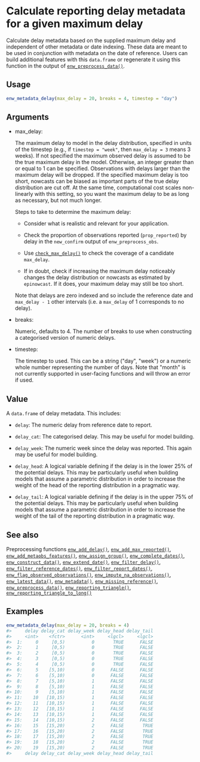 # Calculate reporting delay metadata for a given maximum delay

Calculate delay metadata based on the supplied maximum delay and
independent of other metadata or date indexing. These data are meant to
be used in conjunction with metadata on the date of reference. Users can
build additional features with this `data.frame` or regenerate it using
this function in the output of
[`enw_preprocess_data()`](https://package.epinowcast.org/dev/reference/enw_preprocess_data.md).

## Usage

``` r
enw_metadata_delay(max_delay = 20, breaks = 4, timestep = "day")
```

## Arguments

- max_delay:

  The maximum delay to model in the delay distribution, specified in
  units of the timestep (e.g., if `timestep = "week"`, then
  `max_delay = 3` means 3 weeks). If not specified the maximum observed
  delay is assumed to be the true maximum delay in the model. Otherwise,
  an integer greater than or equal to 1 can be specified. Observations
  with delays larger than the maximum delay will be dropped. If the
  specified maximum delay is too short, nowcasts can be biased as
  important parts of the true delay distribution are cut off. At the
  same time, computational cost scales non-linearly with this setting,
  so you want the maximum delay to be as long as necessary, but not much
  longer.

  Steps to take to determine the maximum delay:

  - Consider what is realistic and relevant for your application.

  - Check the proportion of observations reported (`prop_reported`) by
    delay in the `new_confirm` output of `enw_preprocess_obs`.

  - Use
    [`check_max_delay()`](https://package.epinowcast.org/dev/reference/check_max_delay.md)
    to check the coverage of a candidate `max_delay`.

  - If in doubt, check if increasing the maximum delay noticeably
    changes the delay distribution or nowcasts as estimated by
    `epinowcast`. If it does, your maximum delay may still be too short.

  Note that delays are zero indexed and so include the reference date
  and `max_delay - 1` other intervals (i.e. a `max_delay` of 1
  corresponds to no delay).

- breaks:

  Numeric, defaults to 4. The number of breaks to use when constructing
  a categorised version of numeric delays.

- timestep:

  The timestep to used. This can be a string ("day", "week") or a
  numeric whole number representing the number of days. Note that
  "month" is not currently supported in user-facing functions and will
  throw an error if used.

## Value

A `data.frame` of delay metadata. This includes:

- `delay`: The numeric delay from reference date to report.

- `delay_cat`: The categorised delay. This may be useful for model
  building.

- `delay_week`: The numeric week since the delay was reported. This
  again may be useful for model building.

- `delay_head`: A logical variable defining if the delay is in the lower
  25% of the potential delays. This may be particularly useful when
  building models that assume a parametric distribution in order to
  increase the weight of the head of the reporting distribution in a
  pragmatic way.

- `delay_tail`: A logical variable defining if the delay is in the upper
  75% of the potential delays. This may be particularly useful when
  building models that assume a parametric distribution in order to
  increase the weight of the tail of the reporting distribution in a
  pragmatic way.

## See also

Preprocessing functions
[`enw_add_delay()`](https://package.epinowcast.org/dev/reference/enw_add_delay.md),
[`enw_add_max_reported()`](https://package.epinowcast.org/dev/reference/enw_add_max_reported.md),
[`enw_add_metaobs_features()`](https://package.epinowcast.org/dev/reference/enw_add_metaobs_features.md),
[`enw_assign_group()`](https://package.epinowcast.org/dev/reference/enw_assign_group.md),
[`enw_complete_dates()`](https://package.epinowcast.org/dev/reference/enw_complete_dates.md),
[`enw_construct_data()`](https://package.epinowcast.org/dev/reference/enw_construct_data.md),
[`enw_extend_date()`](https://package.epinowcast.org/dev/reference/enw_extend_date.md),
[`enw_filter_delay()`](https://package.epinowcast.org/dev/reference/enw_filter_delay.md),
[`enw_filter_reference_dates()`](https://package.epinowcast.org/dev/reference/enw_filter_reference_dates.md),
[`enw_filter_report_dates()`](https://package.epinowcast.org/dev/reference/enw_filter_report_dates.md),
[`enw_flag_observed_observations()`](https://package.epinowcast.org/dev/reference/enw_flag_observed_observations.md),
[`enw_impute_na_observations()`](https://package.epinowcast.org/dev/reference/enw_impute_na_observations.md),
[`enw_latest_data()`](https://package.epinowcast.org/dev/reference/enw_latest_data.md),
[`enw_metadata()`](https://package.epinowcast.org/dev/reference/enw_metadata.md),
[`enw_missing_reference()`](https://package.epinowcast.org/dev/reference/enw_missing_reference.md),
[`enw_preprocess_data()`](https://package.epinowcast.org/dev/reference/enw_preprocess_data.md),
[`enw_reporting_triangle()`](https://package.epinowcast.org/dev/reference/enw_reporting_triangle.md),
[`enw_reporting_triangle_to_long()`](https://package.epinowcast.org/dev/reference/enw_reporting_triangle_to_long.md)

## Examples

``` r
enw_metadata_delay(max_delay = 20, breaks = 4)
#>     delay delay_cat delay_week delay_head delay_tail
#>     <int>    <fctr>      <int>     <lgcl>     <lgcl>
#>  1:     0     [0,5)          0       TRUE      FALSE
#>  2:     1     [0,5)          0       TRUE      FALSE
#>  3:     2     [0,5)          0       TRUE      FALSE
#>  4:     3     [0,5)          0       TRUE      FALSE
#>  5:     4     [0,5)          0       TRUE      FALSE
#>  6:     5    [5,10)          0      FALSE      FALSE
#>  7:     6    [5,10)          0      FALSE      FALSE
#>  8:     7    [5,10)          1      FALSE      FALSE
#>  9:     8    [5,10)          1      FALSE      FALSE
#> 10:     9    [5,10)          1      FALSE      FALSE
#> 11:    10   [10,15)          1      FALSE      FALSE
#> 12:    11   [10,15)          1      FALSE      FALSE
#> 13:    12   [10,15)          1      FALSE      FALSE
#> 14:    13   [10,15)          1      FALSE      FALSE
#> 15:    14   [10,15)          2      FALSE      FALSE
#> 16:    15   [15,20)          2      FALSE       TRUE
#> 17:    16   [15,20)          2      FALSE       TRUE
#> 18:    17   [15,20)          2      FALSE       TRUE
#> 19:    18   [15,20)          2      FALSE       TRUE
#> 20:    19   [15,20)          2      FALSE       TRUE
#>     delay delay_cat delay_week delay_head delay_tail
```
